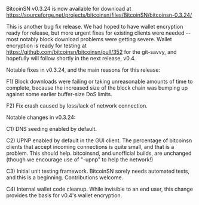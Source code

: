 BitcoinSN v0.3.24 is now available for download at
https://sourceforge.net/projects/bitcoinsn/files/BitcoinSN/bitcoinsn-0.3.24/

This is another bug fix release.  We had hoped to have wallet encryption ready for release, but more urgent fixes for existing clients were needed -- most notably block download problems were getting severe.  Wallet encryption is ready for testing at https://github.com/bitcoinsn/bitcoinsn/pull/352 for the git-savvy, and hopefully will follow shortly in the next release, v0.4.

Notable fixes in v0.3.24, and the main reasons for this release:

F1) Block downloads were failing or taking unreasonable amounts of time to complete, because the increased size of the block chain was bumping up against some earlier buffer-size DoS limits.

F2) Fix crash caused by loss/lack of network connection.

Notable changes in v0.3.24:

C1) DNS seeding enabled by default.

C2) UPNP enabled by default in the GUI client.  The percentage of bitcoinsn clients that accept incoming connections is quite small, and that is a problem.  This should help.  bitcoinsnd, and unofficial builds, are unchanged (though we encourage use of "-upnp" to help the network!)

C3) Initial unit testing framework.  BitcoinSN sorely needs automated tests, and this is a beginning.  Contributions welcome.

C4) Internal wallet code cleanup.  While invisible to an end user, this change provides the basis for v0.4's wallet encryption.
